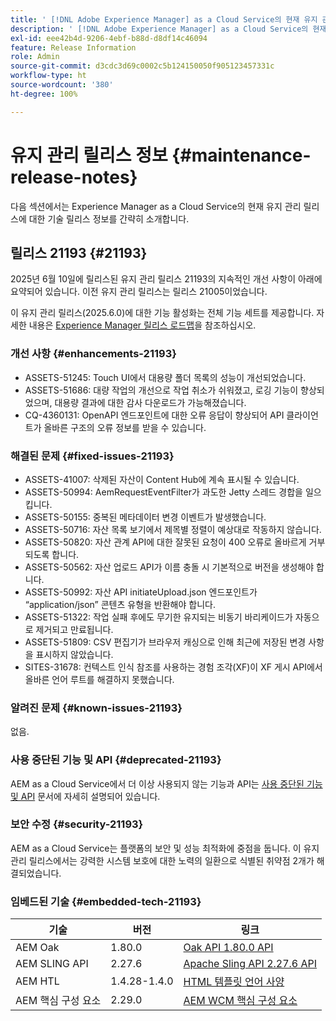 ```yaml
---
title: ' [!DNL Adobe Experience Manager] as a Cloud Service의 현재 유지 관리 릴리스 정보입니다.'
description: ' [!DNL Adobe Experience Manager] as a Cloud Service의 현재 유지 관리 릴리스 정보입니다.'
exl-id: eee42b4d-9206-4ebf-b88d-d8df14c46094
feature: Release Information
role: Admin
source-git-commit: d3cdc3d69c0002c5b124150050f905123457331c
workflow-type: ht
source-wordcount: '380'
ht-degree: 100%

---
```



# 유지 관리 릴리스 정보 {#maintenance-release-notes}

다음 섹션에서는 Experience Manager as a Cloud Service의 현재 유지 관리 릴리스에 대한 기술 릴리스 정보를 간략히 소개합니다.

## 릴리스 21193 {#21193}

2025년 6월 10일에 릴리스된 유지 관리 릴리스 21193의 지속적인 개선 사항이 아래에 요약되어 있습니다. 이전 유지 관리 릴리스는 릴리스 21005이었습니다.

이 유지 관리 릴리스(2025.6.0)에 대한 기능 활성화는 전체 기능 세트를 제공합니다. 자세한 내용은 [Experience Manager 릴리스 로드맵](https://experienceleague.adobe.com/ko/docs/experience-manager-release-information/aem-release-updates/update-releases-roadmap)을 참조하십시오.

### 개선 사항 {#enhancements-21193}

* ASSETS-51245: Touch UI에서 대용량 폴더 목록의 성능이 개선되었습니다.
* ASSETS-51686: 대량 작업의 개선으로 작업 취소가 쉬워졌고, 로깅 기능이 향상되었으며, 대용량 결과에 대한 감사 다운로드가 가능해졌습니다.
* CQ-4360131: OpenAPI 엔드포인트에 대한 오류 응답이 향상되어 API 클라이언트가 올바른 구조의 오류 정보를 받을 수 있습니다.

### 해결된 문제 {#fixed-issues-21193}

* ASSETS-41007: 삭제된 자산이 Content Hub에 계속 표시될 수 있습니다.
* ASSETS-50994: AemRequestEventFilter가 과도한 Jetty 스레드 경합을 일으킵니다.
* ASSETS-50155: 중복된 메타데이터 변경 이벤트가 발생했습니다.
* ASSETS-50716: 자산 목록 보기에서 제목별 정렬이 예상대로 작동하지 않습니다.
* ASSETS-50820: 자산 관계 API에 대한 잘못된 요청이 400 오류로 올바르게 거부되도록 합니다.
* ASSETS-50562: 자산 업로드 API가 이름 충돌 시 기본적으로 버전을 생성해야 합니다.
* ASSETS-50992: 자산 API initiateUpload.json 엔드포인트가 “application/json” 콘텐츠 유형을 반환해야 합니다.
* ASSETS-51322: 작업 실패 후에도 무기한 유지되는 비동기 바리케이드가 자동으로 제거되고 만료됩니다.
* ASSETS-51809: CSV 편집기가 브라우저 캐싱으로 인해 최근에 저장된 변경 사항을 표시하지 않았습니다.
* SITES-31678: 컨텍스트 인식 참조를 사용하는 경험 조각(XF)이 XF 게시 API에서 올바른 언어 루트를 해결하지 못했습니다.


### 알려진 문제 {#known-issues-21193}

없음.

### 사용 중단된 기능 및 API {#deprecated-21193}

AEM as a Cloud Service에서 더 이상 사용되지 않는 기능과 API는 [사용 중단된 기능 및 API](/help/release-notes/deprecated-removed-features.md) 문서에 자세히 설명되어 있습니다.

### 보안 수정 {#security-21193}

AEM as a Cloud Service는 플랫폼의 보안 및 성능 최적화에 중점을 둡니다. 이 유지 관리 릴리스에서는 강력한 시스템 보호에 대한 노력의 일환으로 식별된 취약점 2개가 해결되었습니다.

### 임베드된 기술 {#embedded-tech-21193}

| 기술 | 버전 | 링크 |
|---|---|---|
| AEM Oak | 1.80.0 | [Oak API 1.80.0 API](https://www.javadoc.io/doc/org.apache.jackrabbit/oak-api/1.80.0/index.html) |
| AEM SLING API | 2.27.6 | [Apache Sling API 2.27.6 API](https://www.javadoc.io/doc/org.apache.sling/org.apache.sling.api/latest/index.html) |
| AEM HTL | 1.4.28-1.4.0 | [HTML 템플릿 언어 사양](https://github.com/adobe/htl-spec) |
| AEM 핵심 구성 요소 | 2.29.0 | [AEM WCM 핵심 구성 요소](https://github.com/adobe/aem-core-wcm-components) |
